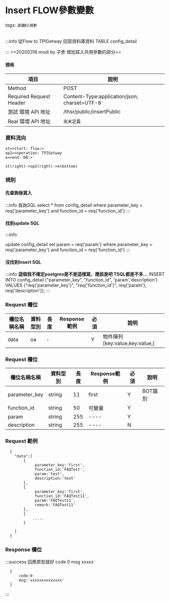 # Insert FLOW參數變數

###### tags: `高鐵AI規劃`
:::info
從Flow to TPIGetway 回寫資料庫資料 
TABLE config_detail

:::
==20200318 modi by 子彥 增加寫入共用參數的部分==


#### 規格

  項目 | 說明
  ---- | ---
  Method | POST
  Required Request Header |  Content-Type:application/json; charset=UTF-8
  測試 環境 API 地址 | /thsr/public/insertPublic
  Real 環境 API 地址 | `尚未定義`

### 資料流向
```flow
st=>start: flow:>
op2=>operation: TPIGetway
e=>end: DB:>

st(right)->op2(right)->e(bottom)

```

### 規則
#### 先查詢後寫入
:::info
查詢SQL
select * from config_detail 
where parameter_key = req{'parameter_key'} and
      function_id   = req{'function_id'} 
:::

#### 找到update SQL
:::info

update config_detail set  param = req{'param'} 
where parameter_key = req{'parameter_key'} and
      function_id   = req{'function_id'} 
:::

#### 沒找到Insert SQL
:::info
**這個我不確定postgres是不是這樣寫，應該是吧 TSQL都差不多...**
INSERT INTO config_detail ("parameter_key", "function_id", 'param','description')
VALUES ("req{'parameter_key'}", "req{'function_id'}", req{'param'}, req{'description'});
:::


### Request 欄位

  欄位名稱名稱 | 資料型別| 長度|Response範例| 必須 | 說明
  --------- | ------- |-----| --------|--------|--------
  data | oa | - |  |Y | 物件陣列 [key:value,key:value,]
  
 ### Request 欄位 
  欄位名稱名稱 | 資料型別| 長度|Response範例| 必須 | 說明
  --------- | ------- |-----| --------|--------|--------
  parameter_key |string | 11 | first | Y | BOT識別
  function_id | string | 50 | 可變量 |Y | 
  param | string | 255 | ---- | Y | 
  description | string | 255 | ---- | N | 

### Request 範例

```
  {
    "data":[
        {
             parameter_key:'first',
             function_id:'FAQTest',
             param:'test',
             description:'test'
        },
        {
             parameter_key:'first',
             function_id:'FAQTest11',
             param:'FAQTest11',
             remark:'FAQTest11'
        },
        {
            .....
        }
        
    ]
  }
```


### Response 欄位
:::success
  回應原型就好
  code 0
  msg xxxxx 
  ```
    {
        code:0
        msg:'xxxxxxxxxxxxxx'
    }
  ```
:::
```
